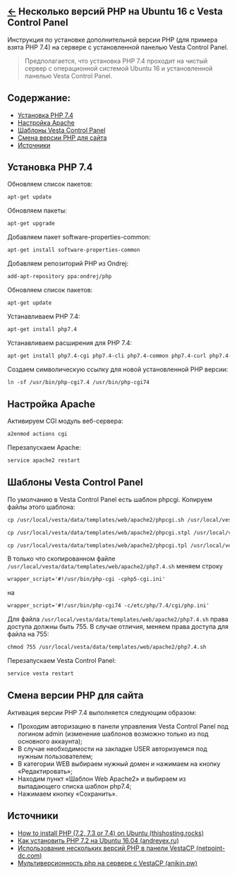 [&larr;](readme.md "Ubuntu") Несколько версий PHP на Ubuntu 16 c Vesta Control Panel
------------------------------------------------------------------------------------

Инструкция по установке дополнительной версии PHP (для примера взята PHP 7.4) на сервере с установленной панелью Vesta Control Panel.

> Предполагается, что установка PHP 7.4 проходит на чистый сервер с операционной системой Ubuntu 16 и установленной панелью Vesta Control Panel.  

## <a name="content"></a> Содержание:

- [Установка PHP 7.4](#install-php-7-4)
- [Настройка Apache](#configure-apache)
- [Шаблоны Vesta Control Panel](#vesta-control-panel-templates)
- [Смена версии PHP для сайта](#php-version-change-for-the-site)
- [Источники](#sources)

## <a name="install-php-7-4"></a> Установка PHP 7.4

Обновляем список пакетов:

```markdown
apt-get update
```

Обновляем пакеты:

```markdown
apt-get upgrade
```

Добавляем пакет software-properties-common:

```markdown
apt-get install software-properties-common
```

Добавляем репозиторий PHP из Ondrej:

```markdown
add-apt-repository ppa:ondrej/php
```

Обновляем список пакетов:

```markdown
apt-get update
```

Устанавливаем PHP 7.4:

```markdown
apt-get install php7.4
```

Устанавливаем расширения для PHP 7.4:

```markdown
apt-get install php7.4-cgi php7.4-cli php7.4-common php7.4-curl php7.4-gd php7.4-imap php7.4-intl php7.4-json php7.4-ldap php7.4-mbstring php7.4-mysql php7.4-opcache php7.4-pspell php7.4-readline php7.4-soap php7.4-xml
```

Создаем символическую ссылку для новой установленной PHP версии:

```markdown
ln -sf /usr/bin/php-cgi7.4 /usr/bin/php-cgi74
```

## <a name="configure-apache"></a> Настройка Apache

Активируем CGI модуль веб-сервера:

```markdown
a2enmod actions cgi
```

Перезапускаем Apache:

```markdown
service apache2 restart
```

## <a name="vesta-control-panel-templates"></a> Шаблоны Vesta Control Panel

По умолчанию в Vesta Control Panel есть шаблон phpcgi. Копируем файлы этого шаблона:

```markdown
cp /usr/local/vesta/data/templates/web/apache2/phpcgi.sh /usr/local/vesta/data/templates/web/apache2/php7.4.sh
```

```markdown
cp /usr/local/vesta/data/templates/web/apache2/phpcgi.stpl /usr/local/vesta/data/templates/web/apache2/php7.4.stpl
```

```markdown
cp /usr/local/vesta/data/templates/web/apache2/phpcgi.tpl /usr/local/vesta/data/templates/web/apache2/php7.4.tpl
```

В только что скопированном файле `/usr/local/vesta/data/templates/web/apache2/php7.4.sh` меняем строку

```markdown
wrapper_script='#!/usr/bin/php-cgi -cphp5-cgi.ini'
```

на

```markdown
wrapper_script='#!/usr/bin/php-cgi74 -c/etc/php/7.4/cgi/php.ini'
```

Для файла `/usr/local/vesta/data/templates/web/apache2/php7.4.sh` права доступа должны быть 755. В случае отличия, меняем права доступа для файла на 755:

```markdown
chmod 755 /usr/local/vesta/data/templates/web/apache2/php7.4.sh
```

Перезапускаем Vesta Control Panel:

```markdown
service vesta restart
```

## <a name="php-version-change-for-the-site"></a> Смена версии PHP для сайта

Активация версии PHP 7.4 выполняется следующим образом:

- Проходим авторизацию в панели управления Vesta Control Panel под логином admin (изменение шаблонов возможно только из под основного аккаунта);
- В случае необходимости на закладке USER авторизуемся под нужным пользователем;
- В категории WEB выбираем нужный домен и нажимаем на кнопку «Редактировать»;
- Находим пункт «Шаблон Web Apache2» и выбираем из выпадающего списка шаблон php7.4;
- Нажимаем кнопку «Сохранить».


## <a name="sources"></a> Источники

- [How to install PHP (7.2, 7.3 or 7.4) on Ubuntu (thishosting.rocks)](https://thishosting.rocks/install-php-on-ubuntu/)
- [Как установить PHP 7.2 на Ubuntu 16.04 (andreyex.ru)](https://andreyex.ru/ubuntu/kak-ustanovit-php-7-2-na-ubuntu-16-04/)
- [Использование нескольких версий PHP в панели VestaCP (netpoint-dc.com)](https://netpoint-dc.com/blog/multiversionnost-php-dlja-raboty-s-panelju-upravlenija-vestacp/)
- [Мультиверсионность php на сервере с VestaCP (anikin.pw)](https://anikin.pw/all/multiversionnost-php-na-servere-s-vestacp/)